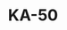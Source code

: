 ---
title: KA-50
category: helicopters
image: ./images/ka-50.png
wikipedia: https://uk.wikipedia.org/
---